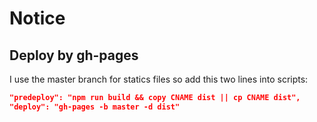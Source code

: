 # Notice

## Deploy by gh-pages
I use the master branch for statics files
so add this two lines into scripts:
```json
"predeploy": "npm run build && copy CNAME dist || cp CNAME dist",
"deploy": "gh-pages -b master -d dist"
```